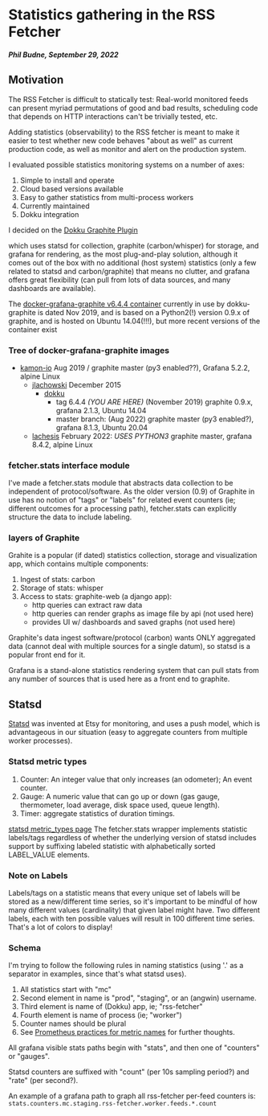 # Statistics gathering in the RSS Fetcher

##### Phil Budne, September 29, 2022

## Motivation

The RSS Fetcher is difficult to statically test: Real-world monitored
feeds can present myriad permutations of good and bad results,
scheduling code that depends on HTTP interactions can't be trivially
tested, etc.

Adding statistics (observability) to the RSS fetcher is meant to make
it easier to test whether new code behaves "about as well" as current
production code, as well as monitor and alert on the production system.

I evaluated possible statistics monitoring systems on a number of axes:

1. Simple to install and operate
2. Cloud based versions available
3. Easy to gather statistics from multi-process workers
4. Currently maintained
5. Dokku integration

I decided on the [Dokku Graphite Plugin](https://github.com/dokku/dokku-graphite)

which uses statsd for collection, graphite (carbon/whisper) for storage,
and grafana for rendering, as the most plug-and-play solution,
although it comes out of the box with no additional (host system)
statistics (only a few related to statsd and carbon/graphite) that
means no clutter, and grafana offers great flexibility (can pull from
lots of data sources, and many dashboards are available).

The [docker-grafana-graphite v6.4.4 container](https://github.com/dokku/docker-grafana-graphite/tree/6.4.4)
currently in use by dokku-graphite is dated Nov 2019, and is based on a Python2(!)
version 0.9.x of graphite, and is hosted on Ubuntu 14.04(!!!), but more recent versions
of the container exist

### Tree of docker-grafana-graphite images

* [kamon-io](https://github.com/kamon-io/docker-grafana-graphite) Aug 2019 / graphite master (py3 enabled??), Grafana 5.2.2, alpine Linux
  + [jlachowski](https://github.com/jlachowski/docker-grafana-graphite) December 2015
    * [dokku](https://github.com/dokku/docker-grafana-graphite)
      - tag 6.4.4 *(YOU ARE HERE)* (November 2019) graphite 0.9.x, grafana 2.1.3, Ubuntu 14.04
       + master branch: (Aug 2022) graphite master (py3 enabled?), grafana 8.1.3, Ubuntu 20.04
  + [lachesis](https://github.com/lachesis/docker-grafana-graphite) February 2022: *USES PYTHON3* graphite master, grafana 8.4.2, alpine Linux

### fetcher.stats interface module

I've made a fetcher.stats module that abstracts data collection to be
independent of protocol/software.  As the older version (0.9) of
Graphite in use has no notion of "tags" or "labels" for related event
counters (ie; different outcomes for a processing path), fetcher.stats
can explicitly structure the data to include labeling.

### layers of Graphite

Grahite is a popular (if dated) statistics collection, storage and visualization app,
which contains multiple components:

1. Ingest of stats: carbon
2. Storage of stats: whisper
3. Access to stats: graphite-web (a django app):
    * http queries can extract raw data
    * http queries can render graphs as image file by api (not used here)
    * provides UI w/ dashboards and saved graphs (not used here)

Graphite's data ingest software/protocol (carbon) wants ONLY
aggregated data (cannot deal with multiple sources for a single
datum), so statsd is a popular front end for it.

Grafana is a stand-alone statistics rendering system that can pull stats
from any number of sources that is used here as a front end to graphite.

## Statsd

[Statsd](https://www.etsy.com/codeascraft/measure-anything-measure-everything/)
was invented at Etsy for monitoring, and uses a push model, which is advantageous
in our situation (easy to aggregate counters from multiple worker processes).

### Statsd metric types

1.  Counter:  An integer value that only increases (an odometer); An event counter.
2.  Gauge:  A numeric value that can go up or down (gas gauge, thermometer, load average, disk space used, queue length).
3.  Timer: aggregate statistics of duration timings.

[statsd metric_types page](https://github.com/statsd/statsd/blob/master/docs/metric_types.md)
The fetcher.stats wrapper implements statistic labels/tags regardless
of whether the underlying version of statsd includes support by
suffixing labeled statistic with alphabetically sorted LABEL_VALUE
elements.

### Note on Labels

Labels/tags on a statistic means that every unique set of labels will
be stored as a new/different time series, so it's important to be
mindful of how many different values (cardinality) that given label
might have.  Two different labels, each with ten possible values
will result in 100 different time series.  That's a lot of colors
to display!

### Schema

I'm trying to follow the following rules in naming statistics (using
'.' as a separator in examples, since that's what statsd uses).

1. All statistics start with "mc"
2. Second element in name is "prod", "staging", or an (angwin) username.
3. Third element is name of (Dokku) app, ie; "rss-fetcher"
4. Fourth element is name of process (ie; "worker")
5. Counter names should be plural
6. See [Prometheus practices for metric names](https://prometheus.io/docs/practices/naming/#metric-names) for further thoughts.

All grafana visible stats paths begin with "stats", and then one of
"counters" or "gauges".

Statsd counters are suffixed with "count" (per 10s sampling period?) and "rate" (per second?).

An example of a grafana path to graph all rss-fetcher per-feed counters is:
`stats.counters.mc.staging.rss-fetcher.worker.feeds.*.count`


